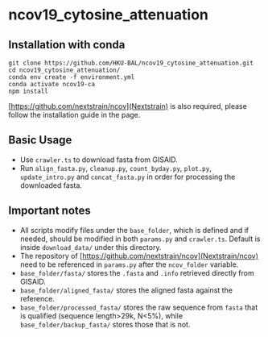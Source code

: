 # ncov19_cytosine_attenuation

## Installation with conda

 ```
 git clone https://github.com/HKU-BAL/ncov19_cytosine_attenuation.git
 cd ncov19_cytosine_attenuation/
 conda env create -f environment.yml
 conda activate ncov19-ca
 npm install
 ```
 
 [https://github.com/nextstrain/ncov](Nextstrain) is also required, please follow the installation guide in the page.

## Basic Usage

 - Use `crawler.ts` to download fasta from GISAID.
 - Run `align_fasta.py`, `cleanup.py`, `count_byday.py`, `plot.py`, `update_intro.py` and `concat_fasta.py` in order for processing the downloaded fasta.

## Important notes

 - All scripts modify files under the `base_folder`, which is defined and if needed, should be modified in both `params.py` and `crawler.ts`. Default is inside `download_data/` under this directory.
 - The repository of [https://github.com/nextstrain/ncov](Nextstrain/ncov) need to be referenced in `params.py` after the `ncov_folder` variable.
 - `base_folder/fasta/` stores the `.fasta` and `.info` retrieved directly from GISAID.
 - `base_folder/aligned_fasta/` stores the aligned fasta against the reference.
 - `base_folder/processed_fasta/` stores the raw sequence from `fasta` that is qualified (sequence length>29k, N<5%), while `base_folder/backup_fasta/` stores those that is not.
